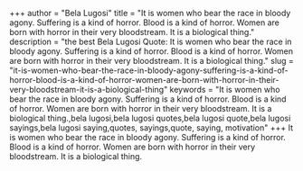 +++
author = "Bela Lugosi"
title = "It is women who bear the race in bloody agony. Suffering is a kind of horror. Blood is a kind of horror. Women are born with horror in their very bloodstream. It is a biological thing."
description = "the best Bela Lugosi Quote: It is women who bear the race in bloody agony. Suffering is a kind of horror. Blood is a kind of horror. Women are born with horror in their very bloodstream. It is a biological thing."
slug = "it-is-women-who-bear-the-race-in-bloody-agony-suffering-is-a-kind-of-horror-blood-is-a-kind-of-horror-women-are-born-with-horror-in-their-very-bloodstream-it-is-a-biological-thing"
keywords = "It is women who bear the race in bloody agony. Suffering is a kind of horror. Blood is a kind of horror. Women are born with horror in their very bloodstream. It is a biological thing.,bela lugosi,bela lugosi quotes,bela lugosi quote,bela lugosi sayings,bela lugosi saying,quotes, sayings,quote, saying, motivation"
+++
It is women who bear the race in bloody agony. Suffering is a kind of horror. Blood is a kind of horror. Women are born with horror in their very bloodstream. It is a biological thing.
